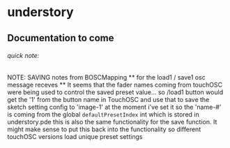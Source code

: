 # understory

## Documentation to come

###### quick note:
NOTE: SAVING notes from BOSCMapping
** for the load1 / save1 osc message receves **
It seems that the fader names coming from touchOSC were being used to control the saved preset value... so /load1 button would get the '1' from the button name in TouchOSC and use that to save the sketch setting config to 'image-1' at the moment i've set it so the 'name-#' is coming from the global `defaultPresetIndex` int which is stored in understory.pde this is also the same functionality for the save function. It might make sense to put this back into the functionality so different touchOSC versions load unique preset settings